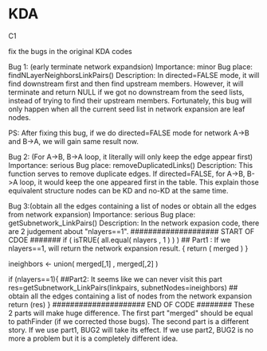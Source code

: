 # KDA
C1

fix the bugs in the original KDA codes

 Bug 1: (early terminate network expandsion)
 Importance: minor
 Bug place: findNLayerNeighborsLinkPairs()
 Description: In directed=FALSE mode, it will find downstream first and then find upstream members. However,
 it will terminate and return NULL if  we got no  downstream from the seed lists, instead of trying to find 
 their upstream members. Fortunately, this bug will only happen when all the current seed list in network 
 expansion are leaf nodes.
 
  PS: After fixing this bug, if we do directed=FALSE mode for network A->B and B->A, we will gain same result now.




  Bug 2: (For A->B, B->A loop, it literally will only keep the edge appear first)
  Importance: serious
  Bug place: removeDuplicatedLinks()
  Description: This function serves to remove duplicate edges. If directed=FALSE, for A->B, B->A loop, it would 
  keep the one appeared first in the table. This explain those equivalent structure nodes can be KD and no-KD at the same time.



  Bug 3:(obtain all the edges containing a list of nodes or obtain all the edges from network expansion) 
  Importance: serious
  Bug place: getSubnetwork_LinkPairs()
  Description: 
  In the network expasion code, there are 2 judgement about "nlayers==1".
  #################### START OF CDOE #######
   if ( isTRUE( all.equal( nlayers , 1 ) ) ) ## Part1 : If we nlayers==1, will return the network expansion result.
   {
      return ( merged )
   }

     
   ineighbors <- union( merged[,1] , merged[,2] )

   if (nlayers==1){                                                  ##Part2: It seems like we can never visit this part
      res=getSubnetwork_LinkPairs(linkpairs, subnetNodes=ineighbors)  ## obtain all the edges containing a list of nodes from the network expansion
      return (res)
   }
   ##################### END OF CODE ########
  These 2 parts will make huge difference. The first part "merged" should be equal to pathFinder (if we corrected those bugs). 
  The second part is a different story. If we use part1, BUG2 will take its effect. If we use part2, BUG2 is no more 
  a problem but it is a completely different idea. 
